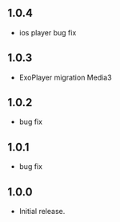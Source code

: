 ## 1.0.4
* ios player bug fix

## 1.0.3
* ExoPlayer migration Media3

## 1.0.2
* bug fix

## 1.0.1
* bug fix

## 1.0.0
* Initial release.
